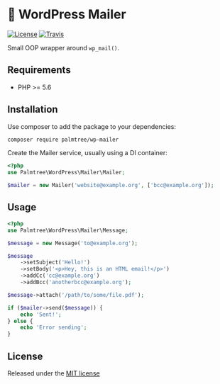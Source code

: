 # :palm_tree: WordPress Mailer

[![License](http://img.shields.io/packagist/l/palmtree/wp-mailer.svg)](LICENSE)
[![Travis](https://img.shields.io/travis/palmtreephp/wp-mailer.svg)](https://travis-ci.org/palmtreephp/wp-mailer)

Small OOP wrapper around `wp_mail()`.

## Requirements
* PHP >= 5.6

## Installation

Use composer to add the package to your dependencies:
```bash
composer require palmtree/wp-mailer
```

Create the Mailer service, usually using a DI container:

```php
<?php
use Palmtree\WordPress\Mailer\Mailer;

$mailer = new Mailer('website@example.org', ['bcc@example.org']);
```

## Usage

```php
<?php
use Palmtree\WordPress\Mailer\Message;

$message = new Message('to@example.org');

$message
    ->setSubject('Hello!')
    ->setBody('<p>Hey, this is an HTML email!</p>')
    ->addCc('cc@example.org')
    ->addBcc('anotherbcc@example.org');

$message->attach('/path/to/some/file.pdf');

if ($mailer->send($message)) {
    echo 'Sent!';
} else {
    echo 'Error sending';
}
```

## License

Released under the [MIT license](LICENSE)
